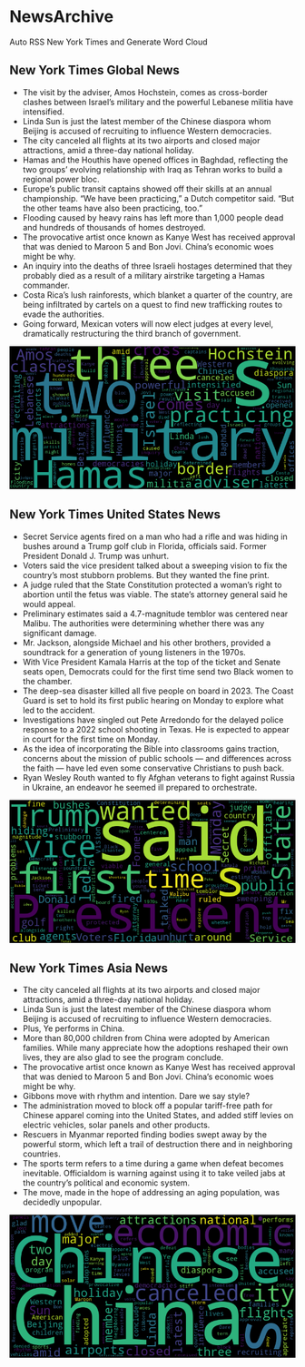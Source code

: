 # NewsArchive
Auto RSS New York Times and Generate Word Cloud

## New York Times Global News
* The visit by the adviser, Amos Hochstein, comes as cross-border clashes between Israel’s military and the powerful Lebanese militia have intensified.
* Linda Sun is just the latest member of the Chinese diaspora whom Beijing is accused of recruiting to influence Western democracies.
* The city canceled all flights at its two airports and closed major attractions, amid a three-day national holiday.
* Hamas and the Houthis have opened offices in Baghdad, reflecting the two groups’ evolving relationship with Iraq as Tehran works to build a regional power bloc.
* Europe’s public transit captains showed off their skills at an annual championship. “We have been practicing,” a Dutch competitor said. “But the other teams have also been practicing, too.”
* Flooding caused by heavy rains has left more than 1,000 people dead and hundreds of thousands of homes destroyed.
* The provocative artist once known as Kanye West has received approval that was denied to Maroon 5 and Bon Jovi. China’s economic woes might be why.
* An inquiry into the deaths of three Israeli hostages determined that they probably died as a result of a military airstrike targeting a Hamas commander.
* Costa Rica’s lush rainforests, which blanket a quarter of the country, are being infiltrated by cartels on a quest to find new trafficking routes to evade the authorities.
* Going forward, Mexican voters will now elect judges at every level, dramatically restructuring the third branch of government.

![Global](./global.png)
## New York Times United States News
* Secret Service agents fired on a man who had a rifle and was hiding in bushes around a Trump golf club in Florida, officials said. Former President Donald J. Trump was unhurt.
* Voters said the vice president talked about a sweeping vision to fix the country’s most stubborn problems. But they wanted the fine print.
* A judge ruled that the State Constitution protected a woman’s right to abortion until the fetus was viable. The state’s attorney general said he would appeal.
* Preliminary estimates said a 4.7-magnitude temblor was centered near Malibu. The authorities were determining whether there was any significant damage.
* Mr. Jackson, alongside Michael and his other brothers, provided a soundtrack for a generation of young listeners in the 1970s.
* With Vice President Kamala Harris at the top of the ticket and Senate seats open, Democrats could for the first time send two Black women to the chamber.
* The deep-sea disaster killed all five people on board in 2023. The Coast Guard is set to hold its first public hearing on Monday to explore what led to the accident.
* Investigations have singled out Pete Arredondo for the delayed police response to a 2022 school shooting in Texas. He is expected to appear in court for the first time on Monday.
* As the idea of incorporating the Bible into classrooms gains traction, concerns about the mission of public schools — and differences across the faith — have led even some conservative Christians to push back.
* Ryan Wesley Routh wanted to fly Afghan veterans to fight against Russia in Ukraine, an endeavor he seemed ill prepared to orchestrate.

![US](./usnews.png)
## New York Times Asia News
* The city canceled all flights at its two airports and closed major attractions, amid a three-day national holiday.
* Linda Sun is just the latest member of the Chinese diaspora whom Beijing is accused of recruiting to influence Western democracies.
* Plus, Ye performs in China.
* More than 80,000 children from China were adopted by American families. While many appreciate how the adoptions reshaped their own lives, they are also glad to see the program conclude.
* The provocative artist once known as Kanye West has received approval that was denied to Maroon 5 and Bon Jovi. China’s economic woes might be why.
* Gibbons move with rhythm and intention. Dare we say style?
* The administration moved to block off a popular tariff-free path for Chinese apparel coming into the United States, and added stiff levies on electric vehicles, solar panels and other products.
* Rescuers in Myanmar reported finding bodies swept away by the powerful storm, which left a trail of destruction there and in neighboring countries.
* The sports term refers to a time during a game when defeat becomes inevitable. Officialdom is warning against using it to take veiled jabs at the country’s political and economic system.
* The move, made in the hope of addressing an aging population, was decidedly unpopular.

![Asian](./asian.png)
